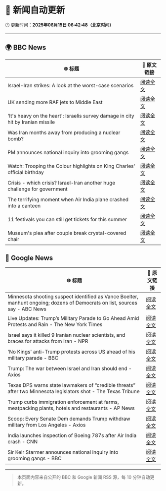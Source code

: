 # 🧠 新闻自动更新

🕒 更新时间：**2025年06月15日 06:42:48（北京时间）**

---

## 🌍 BBC News

| 🌐 标题 | 🔗 原文链接 |
|--------|-------------|
| Israel-Iran strikes: A look at the worst-case scenarios | [阅读全文](https://www.bbc.com/news/articles/c74n23y1x48o) |
| UK sending more RAF jets to Middle East | [阅读全文](https://www.bbc.com/news/articles/ceqg440v0gxo) |
| 'It's heavy on the heart': Israelis survey damage in city hit by Iranian missile | [阅读全文](https://www.bbc.com/news/articles/cx270vklvv7o) |
| Was Iran months away from producing a nuclear bomb? | [阅读全文](https://www.bbc.com/news/articles/cn840275p5yo) |
| PM announces national inquiry into grooming gangs | [阅读全文](https://www.bbc.com/news/articles/c7872pngj2qo) |
| Watch: Trooping the Colour highlights on King Charles' official birthday | [阅读全文](https://www.bbc.com/news/videos/c3rpgej0jw4o) |
| Crisis - which crisis? Israel-Iran another huge challenge for government | [阅读全文](https://www.bbc.com/news/articles/c5yxn52dz5ro) |
| The terrifying moment when Air India plane crashed into a canteen | [阅读全文](https://www.bbc.com/news/articles/cz0dkrz1kneo) |
| 11 festivals you can still get tickets for this summer | [阅读全文](https://www.bbc.com/news/articles/cp8dglz370jo) |
| Museum's plea after couple break crystal-covered chair | [阅读全文](https://www.bbc.com/news/articles/cn05dd4pz0jo) |

## 📰 Google News

| 🌐 标题 | 🔗 原文链接 |
|--------|-------------|
| Minnesota shooting suspect identified as Vance Boelter, manhunt ongoing; dozens of Democrats on list, sources say - ABC News | [阅读全文](https://news.google.com/rss/articles/CBMingFBVV95cUxQZUtUdEE3c2RPU3dObzlxWUNteUEyNk9tNlBNejFjWnhtTkN0WXdlZXhKWXhOeWJwUDE0cHl4RjVwOVZoZmtCQW82cEpHdlNtdmxXMkg1WU1JMUJfWUxtSjM3X1JNODZYRXlfeGlLay12RXF0a001bjllekEtbmpwc3dtUHAtZHhUa01kLWlvNW81Si1tOUMxdWhsZklRZ9IBowFBVV95cUxORTBMRjlCUzEwQ2NsZXFtRW41WjBfcGYxR2FmYlBCMWIwaVZ5MFVvREhpcG1xSnIwR1JSOVdhVEhyZUJ5YlhHMXZQRXh0TmlPZUM2cjRCSjFpQzFHZGh5MFRtR3VxTWMzbFdsclJLU0k3Q1RUbnRWODktOVZ5SFprOS1vdzJIUmtaaXlnSGIwdnladzFXMk02d3NzRVh0c2hiS2pn?oc=5) |
| Live Updates: Trump’s Military Parade to Go Ahead Amid Protests and Rain - The New York Times | [阅读全文](https://news.google.com/rss/articles/CBMiZkFVX3lxTE82UEZjNm50cWhIMXhJaXZUd0pWTURnRWVxYW0tZ0p5MmFDbWJIQjJyOFdPRFNPUm1xZ2VfY3ZINVJWNFJmTDgtLWRKcHhaU1NMaG9DY3ZBLU8waUNaUUd6QjI0RUdDQQ?oc=5) |
| Israel says it killed 9 Iranian nuclear scientists, and braces for attacks from Iran - NPR | [阅读全文](https://news.google.com/rss/articles/CBMickFVX3lxTE5ESTlpQWZiMVhQc1RSdTVBUnUwRzgzNjNQVmRiNWFpcWlBdVpLQndETUxWLTNodk93aG5WVk43N0pQbllHMC1PUUEzQjdLWkc1c1VaXzJOeVE1ZFBlTkdPRE5zcFdBUmx1LUlELWV2enc4QQ?oc=5) |
| 'No Kings' anti-Trump protests across US ahead of his military parade - BBC | [阅读全文](https://news.google.com/rss/articles/CBMiWkFVX3lxTE1fMVR0NVdSV0tiXzB6eTZiM2dVcDhpckl6M0N3STlGUjQtVVBpMHhNaE5hRmJtY0xlM255Q0dKYzBWdXNkUFROcWdsRVZyb2R6Vnh5S29zdDVWZ9IBX0FVX3lxTE5pY0xZU1Zma3ZEeE1hSm1EQ0dnOUFpNWhPNk4yOHJ1ME9BZXZ6Q3ZCR0pKSlVxb0FBck10akFEOG9KZmE1S3BTa0t0cXhkYjFuTUFvbEZhUmx4c3NOUmdn?oc=5) |
| Trump: The war between Israel and Iran should end - Axios | [阅读全文](https://news.google.com/rss/articles/CBMie0FVX3lxTE1qeDZ2ZHZ6R2VXMWZnSGJuWFY4Q3Fwc2hRT1QtaG9uZmRPNXQ0Q1l3aGx2aDRXekhiWDd1STRQVS1rcS1IMWljMjFUMENUMnpVN3Vacl8zZ1pleGF0MER0MEZJYUVXWlp0MDVRc0JsNHkwQlV4NnpVX2dwOA?oc=5) |
| Texas DPS warns state lawmakers of “credible threats” after two Minnesota legislators shot - The Texas Tribune | [阅读全文](https://news.google.com/rss/articles/CBMifkFVX3lxTE1LY0xET21sVExqeUhOU1BRdXVnUDV6Vnh0bVRYcG04clNZMXNHd0I4WHY3bkI5TUNiSnVRbGVHV1o2eTg0OW9VMlVCMjlzdVdDV2l5M1N6SG15RUFhWWhGbV94ckxzSVJsT2N0V2RsUGhzUWVHdXNzZHdUTG8tUQ?oc=5) |
| Trump curbs immigration enforcement at farms, meatpacking plants, hotels and restaurants - AP News | [阅读全文](https://news.google.com/rss/articles/CBMitwFBVV95cUxNQTJWWUVFcUliSTZreWVlTGFGRXJhalVyQ3gtZUlKRUhsdW9oMEV1ZWhFVDZPcTNhOTdBbWptMWx4dzFFWkNiX09nOUtfSzc1a2phNnMzcVMxR3kxY1Q1d2ZvTkQ1SEpROWt0RTg2NGVaenpzYWFjRmFrYUk5SUxnYnM2OE03NWtwWDhIUFB1eXg4TXNoS2l2N2V5MXU1aXI0cldCQVcwQ2ZfRVpnZ0FnS0dydlFzRUU?oc=5) |
| Scoop: Every Senate Dem demands Trump withdraw military from Los Angeles - Axios | [阅读全文](https://news.google.com/rss/articles/CBMikAFBVV95cUxPbC1XZUxKSHNxTjZ4UGJzbW5uQ3JhazBOUjNTdW9LVk1kOF9XOWFFNUJOVDk4S2wxWVdUUlRWbjZDa3pPdUJxTWZJaWFhekdUYl9JUDNLeUh5aEpUbkQ2eXR4QlFqeHN3YU15cFZCcGRBaVFYUy1FYTNnX1ItdEVmendTanRTYW9nLWFBZDJFbWk?oc=5) |
| India launches inspection of Boeing 787s after Air India crash - CNN | [阅读全文](https://news.google.com/rss/articles/CBMif0FVX3lxTE5yZXJwOWVxMHlnTWkySEpMM1R6SlFZX3VlRGltWkxhbGdRV2pRTkFYN3l6MkhMTmhGaGIyRVBzTVQ3OHFzdmhxNXpULU91NnZoMktQM0I1bVl4WGNodEhzS0hhcWlpdVRGUVloaVNyUGxvNzBfc1FnWGVkUDVXaHfSAYQBQVVfeXFMTVZNS280MjRiTDFHOTBkTjFiMW9zNlZjTFFNa2h0Z21RZnhZZERSVURQeVBQbHJMM3Z0OVR3eFdaMy15bTdJMTNFX0lvRG1uUENCWExBT1BtcjhoRmtzU2Nfd3VqRWlTWjJvdENEeHBrYXJaTkJ1OGtFUkxubk91Q0hVMEt2?oc=5) |
| Sir Keir Starmer announces national inquiry into grooming gangs - BBC | [阅读全文](https://news.google.com/rss/articles/CBMiWkFVX3lxTFBFdkNoNmlGSkE2amwwa2poeDA2ci1mUWpEc1Voa2VWQ2J3cTZZRm1WeTYxOXVkaWo4SEljVlRGTnhaOGpUOTdPdk8zMFFlS01PSHJmZXhxdGViQdIBX0FVX3lxTE9VdjZza0VsUTZsMmtna0Z6Y0gwM3lKTjYyWVlvMjM1UHJ2QjRtSmpVLTlobUh1Vk9oRzY1X2NQX1c1a3RKR3YzZEZIRVdFSnB6Qk9VWllqT0FpVHBhTmxv?oc=5) |

---
> 本页面内容来自公开的 BBC 和 Google 新闻 RSS 源，每 10 分钟自动更新。